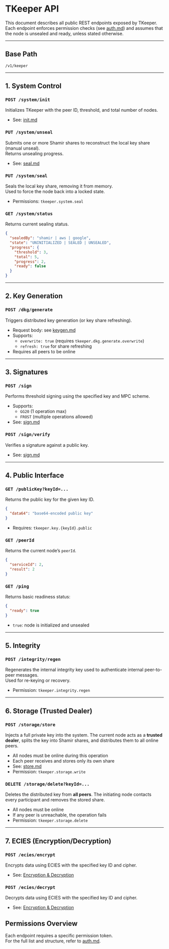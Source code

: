 # TKeeper API

This document describes all public REST endpoints exposed by TKeeper.  
Each endpoint enforces permission checks (see [auth.md](auth.md)) and assumes that the node is unsealed and ready, unless stated otherwise.

---

## Base Path

```
/v1/keeper
```

---

## 1. System Control

### `POST /system/init`

Initializes TKeeper with the peer ID, threshold, and total number of nodes.

- See: [init.md](init.md)

### `PUT /system/unseal`

Submits one or more Shamir shares to reconstruct the local key share (manual unseal).  
Returns unsealing progress.

- See: [seal.md](seal.md)

### `PUT /system/seal`

Seals the local key share, removing it from memory.  
Used to force the node back into a locked state.

- Permissions: `tkeeper.system.seal`

### `GET /system/status`

Returns current sealing status.

```json
{
  "sealedBy": "shamir | aws | google",
  "state": "UNINITIALIZED | SEALED | UNSEALED",
  "progress": {
    "threshold": 3,
    "total": 5,
    "progress": 2,
    "ready": false
  }
}
```

---

## 2. Key Generation

### `POST /dkg/generate`

Triggers distributed key generation (or key share refreshing).

- Request body: see [keygen.md](keygen.md)
- Supports:
    - `overwrite: true` (requires `tkeeper.dkg.generate.overwrite`)
    - `refresh: true` for share refreshing
- Requires all peers to be online

---

## 3. Signatures

### `POST /sign`

Performs threshold signing using the specified key and MPC scheme.

- Supports:
    - `GG20` (1 operation max)
    - `FROST` (multiple operations allowed)
- See: [sign.md](sign.md)

### `POST /sign/verify`

Verifies a signature against a public key.

- See: [sign.md](sign.md)

---

## 4. Public Interface

### `GET /publicKey?keyId=...`

Returns the public key for the given key ID.

```json
{
  "data64": "base64-encoded public key"
}
```

- Requires: `tkeeper.key.{keyId}.public`

### `GET /peerId`

Returns the current node’s `peerId`.

```json
{
  "serviceId": 2,
  "result": 2
}
```

### `GET /ping`

Returns basic readiness status:

```json
{
  "ready": true
}
```

- `true`: node is initialized and unsealed

---

## 5. Integrity

### `POST /integrity/regen`

Regenerates the internal integrity key used to authenticate internal peer-to-peer messages.  
Used for re-keying or recovery.

- Permission: `tkeeper.integrity.regen`

---

## 6. Storage (Trusted Dealer)

### `POST /storage/store`

Injects a full private key into the system. The current node acts as a **trusted dealer**, splits the key into Shamir shares, and distributes them to all online peers.

- All nodes must be online during this operation
- Each peer receives and stores only its own share
- See: [store.md](store.md)
- Permission: `tkeeper.storage.write`

### `DELETE /storage/delete?keyId=...`

Deletes the distributed key from **all peers**. The initiating node contacts every participant and removes the stored share.

- All nodes must be online
- If any peer is unreachable, the operation fails
- Permission: `tkeeper.storage.delete`

---

## 7. ECIES (Encryption/Decryption)
### `POST /ecies/encrypt`
Encrypts data using ECIES with the specified key ID and cipher.
- See: [Encryption & Decryption](ecies.md)
### `POST /ecies/decrypt`
Decrypts data using ECIES with the specified key ID and cipher.
- See: [Encryption & Decryption](ecies.md)

## Permissions Overview

Each endpoint requires a specific permission token.  
For the full list and structure, refer to [auth.md](auth.md).
